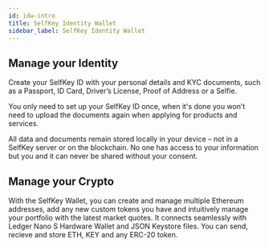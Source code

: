 ```yaml
---
id: idw-intro
title: SelfKey Identity Wallet
sidebar_label: SelfKey Identity Wallet
---
```


## Manage your Identity
Create your SelfKey ID with your personal details and KYC documents, such as a Passport, ID Card, Driver’s License, Proof of Address or a Selfie.

You only need to set up your SelfKey ID once, when it's done you won’t need to upload the documents again when applying for products and services.

All data and documents remain stored locally in your device – not in a SelfKey server or on the blockchain. No one has access to your information but you and it can never be shared without your consent.


## Manage your Crypto
With the SelfKey Wallet, you can create and manage multiple Ethereum addresses, add any new custom tokens you have and intuitively manage your portfolio with the latest market quotes. It connects seamlessly with Ledger Nano S Hardware Wallet and JSON Keystore files.
You can send, recieve and store ETH, KEY and any ERC-20 token.

